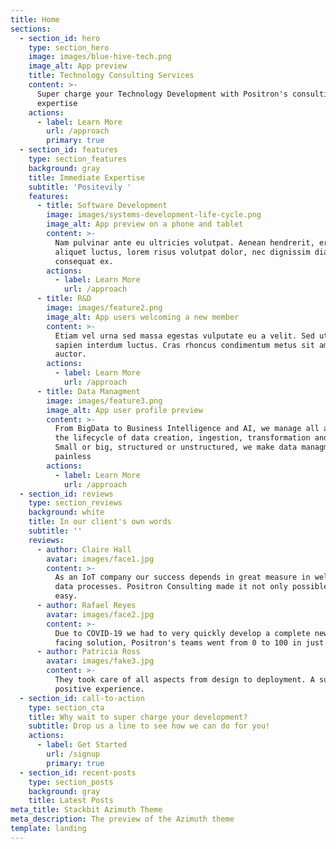 ```yaml
---
title: Home
sections:
  - section_id: hero
    type: section_hero
    image: images/blue-hive-tech.png
    image_alt: App preview
    title: Technology Consulting Services
    content: >-
      Super charge your Technology Development with Positron's consulting
      expertise 
    actions:
      - label: Learn More
        url: /approach
        primary: true
  - section_id: features
    type: section_features
    background: gray
    title: Immediate Expertise
    subtitle: 'Positevily '
    features:
      - title: Software Development
        image: images/systems-development-life-cycle.png
        image_alt: App preview on a phone and tablet
        content: >-
          Nam pulvinar ante eu ultricies volutpat. Aenean hendrerit, eros sed
          aliquet luctus, lorem risus volutpat dolor, nec dignissim diam neque
          consequat ex.
        actions:
          - label: Learn More
            url: /approach
      - title: R&D
        image: images/feature2.png
        image_alt: App users welcoming a new member
        content: >-
          Etiam vel urna sed massa egestas vulputate eu a velit. Sed ut nisl nec
          sapien interdum luctus. Cras rhoncus condimentum metus sit amet
          auctor.
        actions:
          - label: Learn More
            url: /approach
      - title: Data Managment
        image: images/feature3.png
        image_alt: App user profile preview
        content: >-
          From BigData to Business Intelligence and AI, we manage all aspects of
          the lifecycle of data creation, ingestion, transformation and storage.
          Small or big, structured or unstructured, we make data managment
          painless
        actions:
          - label: Learn More
            url: /approach
  - section_id: reviews
    type: section_reviews
    background: white
    title: In our client's own words
    subtitle: ''
    reviews:
      - author: Claire Hall
        avatar: images/face1.jpg
        content: >-
          As an IoT company our success depends in great measure in well managed
          data processes. Positron Consulting made it not only possible but also
          easy.
      - author: Rafael Reyes
        avatar: images/face2.jpg
        content: >-
          Due to COVID-19 we had to very quickly develop a complete new customer
          facing solution, Positron's teams went from 0 to 100 in just 7 weeks!
      - author: Patricia Ross
        avatar: images/fake3.jpg
        content: >-
          They took care of all aspects from design to deployment. A super
          positive experience.
  - section_id: call-to-action
    type: section_cta
    title: Why wait to super charge your development?
    subtitle: Drop us a line to see how we can do for you!
    actions:
      - label: Get Started
        url: /signup
        primary: true
  - section_id: recent-posts
    type: section_posts
    background: gray
    title: Latest Posts
meta_title: Stackbit Azimuth Theme
meta_description: The preview of the Azimuth theme
template: landing
---
```

